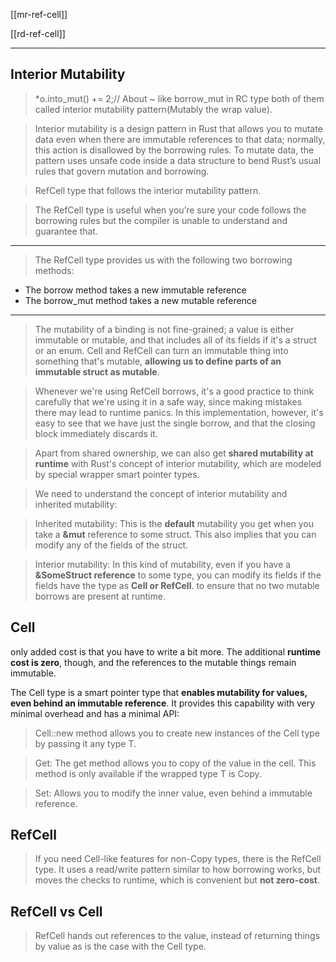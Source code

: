 
[[mr-ref-cell]]

[[rd-ref-cell]]

---

## Interior Mutability
> *o.into_mut() += 2;// About ~ like borrow_mut in RC type both of them called interior mutability pattern(Mutably the wrap value).

> Interior mutability is a design pattern in Rust that allows you to mutate data even when there are immutable references to that data; normally, this action is disallowed by the borrowing rules. To mutate data, the pattern uses unsafe code inside a data structure to bend Rust’s usual rules that govern mutation and borrowing. 

> RefCell<T> type that follows the interior mutability pattern.

> The RefCell<T> type is useful when you’re sure your code follows the borrowing rules but the compiler is unable to understand and guarantee that.

---

> The RefCell type provides us with the following two borrowing methods:

- The borrow method takes a new immutable reference
- The borrow_mut method takes a new mutable reference

---
> The mutability of a binding is not fine-grained; a value is either immutable or mutable, and that includes all of its fields if it's a struct or an enum. Cell and RefCell can turn an immutable thing into something that's mutable, **allowing us to define parts of an immutable struct as mutable**.

> Whenever we're using RefCell borrows, it's a good practice to think carefully that we're using it in a safe way, since making mistakes there may lead to runtime panics. In this implementation, however, it's easy to see that we have just the single borrow, and that the closing block immediately discards it.

> Apart from shared ownership, we can also get **shared mutability at runtime** with Rust's concept of interior mutability, which are modeled by special wrapper smart pointer types.


> We need to understand the concept of interior mutability and inherited mutability:

> Inherited mutability: This is the **default** mutability you get when you take a **&mut** reference to some struct. This also implies that you can modify any of the fields of the struct.

> Interior mutability: In this kind of mutability, even if you have a **&SomeStruct reference** to some type, you can modify its fields if the fields have the type as **Cell<T> or RefCell<T>**. to ensure that no two mutable borrows are present at runtime.


## Cell

only added cost is that you have to write a bit more. The additional **runtime cost is zero**, though, and the references to the mutable things remain immutable.

The Cell<T> type is a smart pointer type that **enables mutability for values, even behind an immutable reference**. It provides this capability with very minimal overhead and has a minimal API:

> Cell::new method allows you to create new instances of the Cell type by passing it any type T.

> Get: The get method allows you to copy of the value in the cell. This method is only available if the wrapped type T is Copy.

> Set: Allows you to modify the inner value, even behind a immutable reference.

## RefCell

> If you need Cell-like features for non-Copy types, there is the RefCell type. It uses a read/write pattern similar to how borrowing works, but moves the checks to runtime, which is convenient but **not zero-cost**.

## RefCell vs Cell

> RefCell hands out references to the value, instead of returning things by value as is the case with the Cell type.
